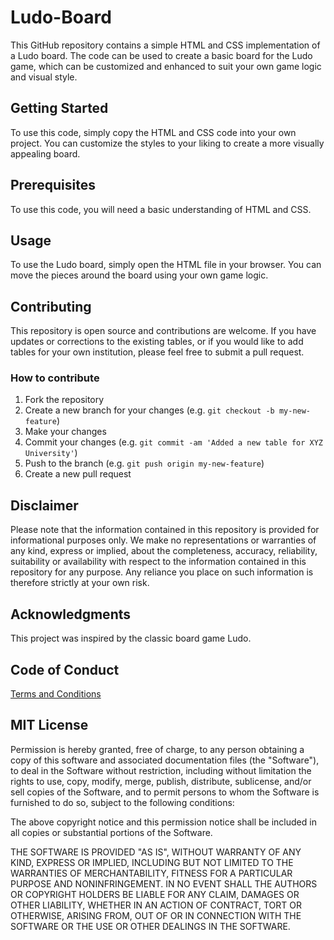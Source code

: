 # Ludo-Board
This GitHub repository contains a simple HTML and CSS implementation of a Ludo board. The code can be used to create a basic board for the Ludo game, which can be customized and enhanced to suit your own game logic and visual style.

## Getting Started
To use this code, simply copy the HTML and CSS code into your own project. You can customize the styles to your liking to create a more visually appealing board.

## Prerequisites
To use this code, you will need a basic understanding of HTML and CSS.

## Usage
To use the Ludo board, simply open the HTML file in your browser. You can move the pieces around the board using your own game logic.



## Contributing

This repository is open source and contributions are welcome. If you have updates or corrections to the existing tables, or if you would like to add tables for your own institution, please feel free to submit a pull request.

### How to contribute
1. Fork the repository
2. Create a new branch for your changes (e.g. `git checkout -b my-new-feature`)
3. Make your changes
4. Commit your changes (e.g. `git commit -am 'Added a new table for XYZ University'`)
5. Push to the branch (e.g. `git push origin my-new-feature`)
6. Create a new pull request

## Disclaimer
Please note that the information contained in this repository is provided for informational purposes only. We make no representations or warranties of any kind, express or implied, about the completeness, accuracy, reliability, suitability or availability with respect to the information contained in this repository for any purpose. Any reliance you place on such information is therefore strictly at your own risk.




## Acknowledgments
This project was inspired by the classic board game Ludo.

## Code of Conduct
[Terms and Conditions](CODE_OF_CONDUCT.md)

## MIT License


Permission is hereby granted, free of charge, to any person obtaining a copy of this software and associated documentation files (the "Software"), to deal in the Software without restriction, including without limitation the rights to use, copy, modify, merge, publish, distribute, sublicense, and/or sell copies of the Software, and to permit persons to whom the Software is furnished to do so, subject to the following conditions:

The above copyright notice and this permission notice shall be included in all copies or substantial portions of the Software.

THE SOFTWARE IS PROVIDED "AS IS", WITHOUT WARRANTY OF ANY KIND, EXPRESS OR IMPLIED, INCLUDING BUT NOT LIMITED TO THE WARRANTIES OF MERCHANTABILITY, FITNESS FOR A PARTICULAR PURPOSE AND NONINFRINGEMENT. IN NO EVENT SHALL THE AUTHORS OR COPYRIGHT HOLDERS BE LIABLE FOR ANY CLAIM, DAMAGES OR OTHER LIABILITY, WHETHER IN AN ACTION OF CONTRACT, TORT OR OTHERWISE, ARISING FROM, OUT OF OR IN CONNECTION WITH THE SOFTWARE OR THE USE OR OTHER DEALINGS IN THE SOFTWARE.
